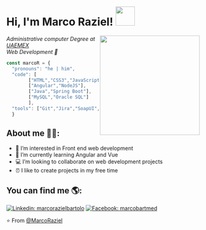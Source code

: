 <h1> Hi, I'm Marco Raziel! <img src="https://media.giphy.com/media/1o1oyOi61yOeGG7MtL/giphy.gif" width="50"></h1>
<img align='right' src="https://media.giphy.com/media/l41lOKyKOS89YyJfq/giphy.gif" width="260">
<p><em>Administrative computer Degree at <a href="https://www.uaemex.mx/">UAEMEX</a>
</br>Web Development 💙 </em></p>

```js
const marcoR = {
  "pronouns": "he | him",
  "code": [
        ["HTML","CSS3","JavaScript","JQuery","Bootstrap"],
        ["Angular","NodeJS"],
        ["Java","Spring Boot"],
        ["MySQL","Oracle SQL"]
        ],
  "tools": ["Git","Jira","SoapUI","Postman"]
  }
  ```
  <h2>About me 👨‍💻:</h2>
  
- 👀 I’m interested in Front end web development
- 🧠 I’m currently learning Angular and Vue
- 💻 I’m looking to collaborate on web development projects
- ⏰ I like to create projects in my free time
  
<h2>You can find me 🌎:</h2>

[![Linkedin: marcorazielbartolo](https://img.shields.io/badge/-marcorazielbartolo-blue?style=flat-square&logo=Linkedin&logoColor=white&link=http://www.linkedin.com/in/marco-raziel-bartolo/)](https://www.linkedin.com/in/marco-raziel-bartolo/)
[![Facebook: marcobartmed](https://img.shields.io/badge/-MarcoBartMed-white?style=flat&logo=facebook&link=www.facebook.com/marco.bartmed/)](https://www.facebook.com/marco.bartmed/)
  



⭐️ From [@MarcoRaziel](https://github.com/Marco01nD)
